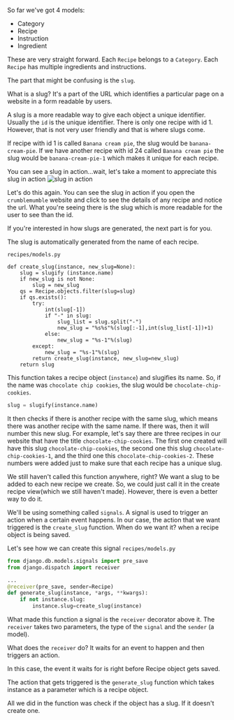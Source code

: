 So far we've got 4 models:

 * Category
 * Recipe
 * Instruction
 * Ingredient

These are very straight forward. Each `Recipe` belongs to a `Category`. Each `Recipe` has multiple ingredients and instructions.

The part that might be confusing is the `slug`.

What is a slug? It's a part of the URL which identifies a particular page on a website in a form readable by users.

A slug is a more readable way to give each object a unique identifier. Usually the `id` is the unique identifier. There is only one recipe with id 1. However, that is not very user friendly and that is where slugs come.

If recipe with id 1 is called `Banana cream pie`, the slug would be `banana-cream-pie`. If we have another recipe with id 24 called `Banana cream pie` the slug would be `banana-cream-pie-1` which makes it unique for each recipe.

You can see a slug in action...wait, let's take a moment to appreciate this slug in action
![slug in action](https://media.giphy.com/media/11zeCgKZ1MaNuE/giphy.gif)

Let's do this again. You can see the slug in action if you open the `crumblemumble` website and click to see the details of any recipe and notice the url. What you're seeing there is the slug which is more readable for the user to see than the id.

If you're interested in how slugs are generated, the next part is for you.

The slug is automatically generated from the name of each recipe.

`recipes/models.py`
```
def create_slug(instance, new_slug=None):
    slug = slugify (instance.name)
    if new_slug is not None:
        slug = new_slug
    qs = Recipe.objects.filter(slug=slug)
    if qs.exists():
        try:
            int(slug[-1])
            if "-" in slug:
                slug_list = slug.split("-")
                new_slug = "%s%s"%(slug[:-1],int(slug_list[-1])+1)
            else:
                new_slug = "%s-1"%(slug)
        except:
            new_slug = "%s-1"%(slug)
        return create_slug(instance, new_slug=new_slug)
    return slug
```

This function takes a recipe object (`instance`) and slugifies its name. So, if the name was `chocolate chip cookies`, the slug would be `chocolate-chip-cookies`.
```python
slug = slugify(instance.name)
```
It then checks if there is another recipe with the same slug, which means there was another recipe with the same name. If there was, then it will number this new slug. For example, let's say there are three recipes in our website that have the title `chocolate-chip-cookies`. The first one created will have this slug `chocolate-chip-cookies`, the second one this slug `chocolate-chip-cookies-1`, and the third one this `chocolate-chip-cookies-2`. These numbers were added just to make sure that each recipe has a unique slug.

We still haven't called this function anywhere, right?
We want a slug to be added to each new recipe we create. So, we could just call it in the create recipe view(which we still haven't made). However, there is even a better way to do it.

We'll be using something called `signals`. A signal is used to trigger an action when a certain event happens.
In our case, the action that we want triggered is the `create_slug` function. 
When do we want it? when a recipe object is being saved.

Let's see how we can create this signal
`recipes/models.py`
```python
from django.db.models.signals import pre_save
from django.dispatch import receiver

...
@receiver(pre_save, sender=Recipe)
def generate_slug(instance, *args, **kwargs):
    if not instance.slug:
        instance.slug=create_slug(instance)
```

What made this function a signal is the `receiver` decorator above it. The `receiver` takes two parameters, the type of the `signal` and the `sender` (a model).

What does the `receiver` do? It waits for an event to happen and then triggers an action.

In this case, the event it waits for is right before Recipe object gets saved.

The action that gets triggered is the `generate_slug` function which takes instance as a parameter which is a recipe object.

All we did in the function was check if the object has a slug. If it doesn't create one.
